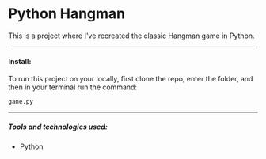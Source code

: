 # Python Hangman

This is a project where I've recreated the classic Hangman game in Python.

<hr>

#### Install:

To run this project on your locally, first clone the repo, enter the folder, and then in your terminal run the command:

```
gane.py
```

<hr>

##### Tools and technologies used:

-   Python
